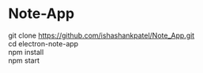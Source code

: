 ﻿# Note-App

git clone https://github.com/ishashankpatel/Note_App.git <br />
cd electron-note-app <br />
npm install <br />
npm start <br />

